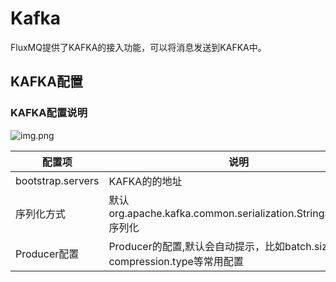 # Kafka

FluxMQ提供了KAFKA的接入功能，可以将消息发送到KAFKA中。

## KAFKA配置

### KAFKA配置说明
![img.png](@site/static/images/gzyq/source/imgss.png)

| 配置项               | 说明                                                          |
|-------------------|-------------------------------------------------------------|
| bootstrap.servers | KAFKA的的地址                                                   |
| 序列化方式             | 默认org.apache.kafka.common.serialization.StringSerializer序列化 |
| Producer配置        | Producer的配置,默认会自动提示，比如batch.size、compression.type等常用配置      |